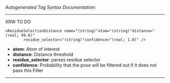 _Autogenerated Tag Syntax Documentation:_

---
XRW TO DO

```
<ResidueSelectionDistance name="(string)"atom="(string)"distance="(real; 99.0)"
        residue_selector="(string)"confidence="(real; 1.0)" />
```

-   **atom**: Atom of interest
-   **distance**: Distance threshold
-   **residue_selector**: parses residue selector
-   **confidence**: Probability that the pose will be filtered out if it does not pass this Filter

---
